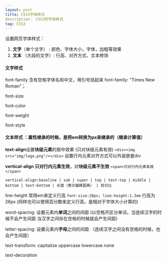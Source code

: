 ```yaml
---
layout: post
title: CSS3字体样式
description： CSS3的字体样式
tag: CSS3
---
```


设置网页字体样式：

1. **文字**（单个文字） : 颜色、字体大小，字体，加粗等效果
2. **文本** （大段的文字）: 行高、对齐方式、文本修饰

#### 文字样式

font-family 含有空格字体名和中文，用引号括起来  font-family: "Times New Roman"；

font-size 

font-color

font-weight

font-style

#### 文本样式 ：属性继承的时候，是将em转换为px来继承的（继承计算值）

**text-align**设置**块级元素**的居中效果 (只对块级元素有效) `<div><img src="img/logo.png"/></div>`  设置行内元素对齐方式可以外层嵌套div

**vertical-align **只对**行内元素生效**，对**块级元素不生效** `<span>只对行内元素有效</span>`

```
vertical-align:baseline | sub | super | top | text-top | middle | bottom | text-bottom | 长度（表示偏移距离） | 百分比
```

line-height  常用em来定义行高 `font-size:20px; line-height:1.3em` 行高为26px (同样也可以使用百分数来定义行高，是相对于字体大小计算的)

word-spacing: 设置元素内**单词**之间的间距  (以空格开区分单词，当连续汉字的时候不会产生间距 当汉字之间存在空格的时候就会产生间距)

letter-spacing: 设置元素内**字母**之间的间距 （连续汉字之间没有空格的时候，也会产生间距）

text-transform: capitalize uppercase lowercase  none

text-decoration 

